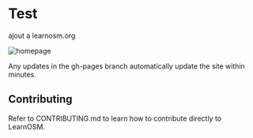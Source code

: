 # Test

ajout a learnosm.org 

![homepage](https://raw.github.com/hotosm/learnosm/gh-pages/homepage.png)

Any updates in the gh-pages branch automatically update the site within minutes.

## Contributing

Refer to CONTRIBUTING.md to learn how to contribute directly to LearnOSM.